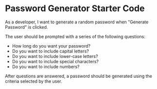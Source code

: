 # Password Generator Starter Code

As a developer, I want to generate a random password when "Generate Password" is clicked.

The user should be prompted with a series of the following questions:
- How long do you want your password?
- Do you want to include capital letters?
- Do you want to include lower-case letters?
- Do you want to include special characters?
- Do you want to include numbers?

After questions are answered, a password should be generated using the criteria selected by the user.